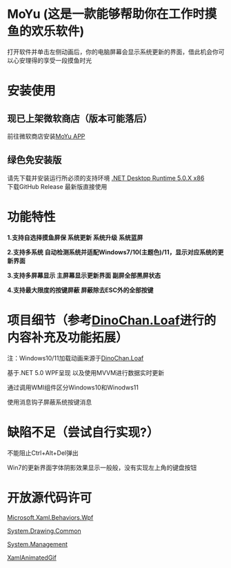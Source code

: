 # MoYu (这是一款能够帮助你在工作时摸鱼的欢乐软件)
打开软件并单击左侧动画后，你的电脑屏幕会显示系统更新的界面，借此机会你可以心安理得的享受一段摸鱼时光  
  
# 安装使用

## 现已上架微软商店（版本可能落后）
前往微软商店安装[MoYu APP](https://www.microsoft.com/store/productId/9NBTJ8SZ31QF) 

## 绿色免安装版
 请先下载并安装运行所必须的支持环境 [.NET Desktop Runtime 5.0.X x86](https://dotnet.microsoft.com/en-us/download/dotnet/5.0/runtime)  
 下载GitHub Release 最新版直接使用

# 功能特性
**1.支持自选择摸鱼屏保 系统更新 系统升级 系统蓝屏**

**2.支持多系统 自动检测系统并适配Windows7/10(主题色)/11，显示对应系统的更新界面**  
  
**3.支持多屏幕显示 主屏幕显示更新界面 副屏全部黑屏状态**  
  
**4.支持最大限度的按键屏蔽 屏蔽除去ESC外的全部按键**  
  
# 项目细节（参考[DinoChan.Loaf](https://github.com/DinoChan/Loaf)进行的内容补充及功能拓展）

注：Windows10/11加载动画来源于[DinoChan.Loaf](https://github.com/DinoChan/Loaf) 
  
基于.NET 5.0 WPF呈现 以及使用MVVM进行数据实时更新  
  
通过调用WMI组件区分Windows10和Winodws11  
  
使用消息钩子屏蔽系统按键消息  
  
# 缺陷不足（尝试自行实现?）
不能阻止Ctrl+Alt+Del弹出  
  
Win7的更新界面字体阴影效果显示一般般，没有实现左上角的键盘按钮  

# 开放源代码许可
[Microsoft.Xaml.Behaviors.Wpf](https://github.com/Microsoft/XamlBehaviorsWpf) 

[System.Drawing.Common](https://dot.net) 

[System.Management](https://dot.net) 

[XamlAnimatedGif](https://github.com/XamlAnimatedGif/XamlAnimatedGif) 
